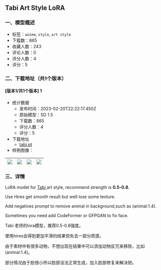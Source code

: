 ## Tabi Art Style LoRA
### 一、模型概述

- 标签：`anime`, `style`, `art style`
- 下载数：865
- 收藏人数：243
- 评论人数：0
- 评分人数：4
- 评分：5

### 二、下载地址（共1个版本）

#### [版本1/共1个版本] 1

- 统计数据
  - 发布时间：2023-02-20T22:22:17.450Z
  - 原始模型：SD 1.5
  - 下载数：865
  - 评分人数：4
  - 评分：5
- 下载地址
  - [tabi.pt](https://civitai.com/api/download/models/13187)
- 样例图像：

| <img src="https://image.civitai.com/xG1nkqKTMzGDvpLrqFT7WA/29b36261-1e43-49f7-0652-ffe600fc2200/width=450/127452.jpeg" /> | <img src="https://image.civitai.com/xG1nkqKTMzGDvpLrqFT7WA/e41aafb2-7456-47e9-1f01-e386b05d3200/width=450/127454.jpeg" /> | <img src="https://image.civitai.com/xG1nkqKTMzGDvpLrqFT7WA/8f73b433-2dfe-473b-a71c-037d3f501200/width=450/127451.jpeg" /> | <img src="https://image.civitai.com/xG1nkqKTMzGDvpLrqFT7WA/8a99455a-f5a6-4e88-9396-a97a23866d00/width=450/127453.jpeg" /> |
| ---- | ---- | ---- | ---- |


### 三、详情
<p>LoRA model for <a target="_blank" rel="ugc" href="https://www.pixiv.net/users/31036678">Tabi </a>art style, recommend strength is <strong>0.5-0.8.</strong></p><p>Use Hires get smooth result but well lose some texture.</p><p>Add negatives prompt to remove animal in background,such as (animal:1.4).</p><p>Sometimes you need add CodeFormer or GFPGAN to fix face.</p><p>Tabi 老师的lora模型，推荐0.5-0.8强度。</p><p>使用hires会得到更加平滑的结果但失去一部分质感。</p><p>由于素材中有很多动物，不想出现在结果中可以添加动物反咒来移除，比如 (animal:1.4)。</p><p>部分情况由于脸很小所以脸部没法正常生成，加入脸部修复来解决把。</p>